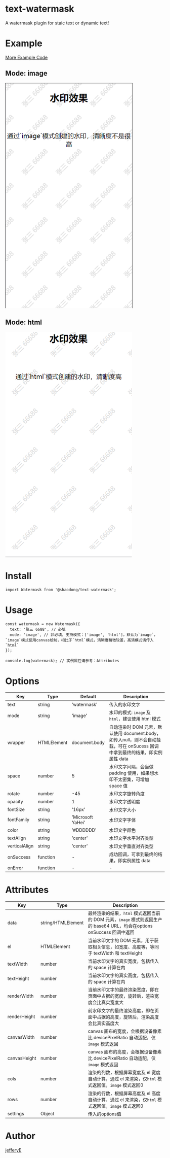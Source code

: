 # text-watermask

A watermask plugin for staic text or dynamic text!

# Example

[More Example Code](https://github.com/jefferyE/text-watermask/tree/master/examples)

## Mode: image
![image](/snapshots/image-watermask.png)

## Mode: html
![html](/snapshots/html-watermask.png)

# Install

```
import Watermask from '@shaodong/text-watermask';

```
# Usage

```
const watermask = new Watermask({
  text: '张三 6688', // 必填
  mode: 'image', // 非必填，支持模式：['image', 'html']，默认为`image`，`image`模式使用canvas绘制，相比于`html`模式，清晰度稍微较差，高清模式请传入`html`
});

console.log(watermask); // 实例属性请参考：Attributes

```
# Options

|  Key  | Type  |  Default  | Description  |
|  ----  | ----  |  ----  | ----  |
| text  | string | 'watermask' | 传入的水印文字 |
| mode  | string | 'image' | 水印的模式: `image` 及 `html`，建议使用 html 模式 |
| wrapper  | HTMLElement | document.body | 自动渲染时 DOM 元素，默认使用 document.body，如传入null，则不会自动挂载，可在 onSucess 回调中拿到最终的结果，即实例属性 data |
| space  | number | 5 | 水印文字间隔，会当做 padding 使用，如果想水印不太密集，可增加 space 值 |
| rotate  | number | -45 | 水印文字旋转角度 |
| opacity  | number | 1 | 水印文字透明度 |
| fontSize  | string | '16px' | 水印文字大小 |
| fontFamily  | string | 'Microsoft YaHei' | 水印文字字体 |
| color  | string | '#DDDDDD' | 水印文字颜色 |
| textAlign  | string | 'center' | 水印文字水平对齐类型 |
| verticalAlign  | string | 'center' | 水印文字垂直对齐类型 |
| onSuccess  | function | - | 成功回调，可拿到最终的结果，即实例属性 data |
| onError  | function | - | - |

# Attributes
|  Key  | Type  | Description  |
|  ----  | ----  | ----  |
| data  | string/HTMLElement | 最终渲染的结果，`html` 模式返回当前的 DOM 元素，`image` 模式则返回生产的 base64 URL，均会在options  onSuccess 回调中返回 |
| el  | HTMLElement | 当前水印文字的 DOM 元素，用于获取相关信息，如宽度、高度等，等同于 textWidth 和 textHeight |
| textWidth  | number | 当前水印文字的真实宽度，包括传入的 space 计算在内 |
| textHeight  | number | 当前水印文字的真实高度，包括传入的 space 计算在内 |
| renderWidth  | number | 当前水印文字的最终渲染宽度，即在页面中占据的宽度，旋转后，渲染宽度会比真实宽度大 |
| renderHeight  | number | 前水印文字的最终渲染高度，即在页面中占据的高度，旋转后，渲染高度会比真实高度大 |
| canvasWidth  | number | canvas 画布的宽度，会根据设备像素比 devicePixelRatio 自动适配，仅`image` 模式返回 |
| canvasHeight  | number | canvas 画布的高度，会根据设备像素比 devicePixelRatio 自动适配，仅`image` 模式返回 |
| cols  | number | 渲染的列数，根据屏幕宽度及 el 宽度自动计算，通过 el 来渲染，仅`html` 模式返回值，`image` 模式返回0 |
| rows  | number | 渲染的行数，根据屏幕高度及 el 高度自动计算，通过 el 来渲染，仅`html` 模式返回值，`image` 模式返回0 |
| settings  | Object | 传入的options值 |

# Author
[jefferyE](https://github.com/jefferyE)
